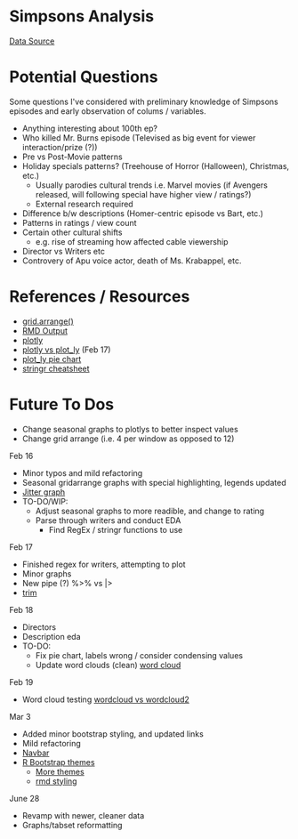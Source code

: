 # Simpsons Analysis

[Data Source](https://www.kaggle.com/datasets/jonbown/simpsons-episodes-2016?resource=download)

# Potential Questions

Some questions I've considered with preliminary knowledge of Simpsons episodes and early observation of colums / variables.

- Anything interesting about 100th ep?
- Who killed Mr. Burns episode (Televised as big event for viewer interaction/prize (?))
- Pre vs Post-Movie patterns
- Holiday specials patterns? (Treehouse of Horror (Halloween), Christmas, etc.)
  - Usually parodies cultural trends i.e. Marvel movies (if Avengers released, will following special have higher view / ratings?)
  - External research required
- Difference b/w descriptions (Homer-centric episode vs Bart, etc.)
- Patterns in ratings / view count
- Certain other cultural shifts
  - e.g. rise of streaming how affected cable viewership
- Director vs Writers etc
- Controvery of Apu voice actor, death of Ms. Krabappel, etc.

# References / Resources

- [grid.arrange()](https://stackoverflow.com/questions/10706753/how-do-i-arrange-a-variable-list-of-plots-using-grid-arrange)
- [RMD Output](https://stackoverflow.com/questions/37755037/how-to-add-code-folding-to-output-chunks-in-rmarkdown-html-documents)
- [plotly](https://plotly.com/ggplot2/text-and-annotations/)
- [plotly vs plot_ly](https://jtr13.github.io/spring19/community_contribution_group17.html) (Feb 17)
- [plot_ly pie chart](https://plotly.com/r/pie-charts/)
- [stringr cheatsheet](https://github.com/rstudio/cheatsheets/blob/main/strings.pdf)

# Future To Dos

- Change seasonal graphs to plotlys to better inspect values
- Change grid arrange (i.e. 4 per window as opposed to 12)

Feb 16

- Minor typos and mild refactoring
- Seasonal gridarrange graphs with special highlighting, legends updated
- [Jitter graph](https://cmdlinetips.com/2018/04/how-to-make-boxplot-in-r-with-ggplot2/)
- TO-DO/WIP:
  - Adjust seasonal graphs to more readible, and change to rating
  - Parse through writers and conduct EDA
    - Find RegEx / stringr functions to use

Feb 17

- Finished regex for writers, attempting to plot
- Minor graphs
- New pipe (?) %>% vs |>
- [trim](https://stackoverflow.com/questions/25900486/how-to-remove-leading-white-space)

Feb 18

- Directors
- Description eda
- TO-DO:
  - Fix pie chart, labels wrong / consider condensing values
  - Update word clouds (clean)
    [word cloud](https://www.r-bloggers.com/2021/05/sentiment-analysis-in-r-3/)

Feb 19

- Word cloud testing
  [wordcloud vs wordcloud2](https://r-graph-gallery.com/wordcloud.html)

Mar 3

- Added minor bootstrap styling, and updated links
- Mild refactoring
- [Navbar](https://stackoverflow.com/questions/64934052/rmarkdown-bootstrap-navbar)
- [R Bootstrap themes](https://cran.r-project.org/web/packages/knitrBootstrap/readme/README.html)
  - [More themes](https://johtela.github.io/LiterateCS/FrontMatter.html)
  - [rmd styling](https://rstudio4edu.github.io/rstudio4edu-book/rmd-dress.html)

June 28

- Revamp with newer, cleaner data
- Graphs/tabset reformatting
